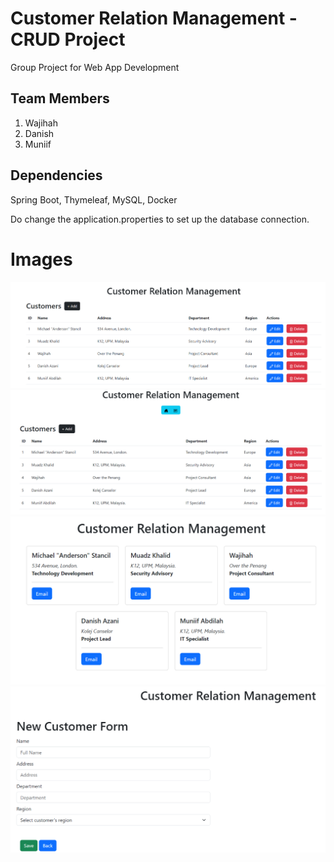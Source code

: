 # Customer Relation Management - CRUD Project
Group Project for Web App Development 
## Team Members
1) Wajihah
2) Danish
3) Muniif

## Dependencies
Spring Boot, Thymeleaf, MySQL, Docker

Do change the application.properties to set up the database connection.
# Images
![](https://github.com/muniif10/database_crm/blob/master/images/UI1.png?raw=true)
![](https://github.com/muniif10/database_crm/blob/master/images/UI2.png)
![](https://github.com/muniif10/database_crm/blob/master/images/UI3.png)
![](https://github.com/muniif10/database_crm/blob/master/images/UI4.png)
